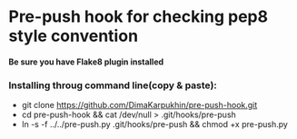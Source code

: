 # Pre-push hook for checking pep8 style convention
#### Be sure you have Flake8 plugin installed
### Installing throug command line(copy & paste):
 * git clone https://github.com/DimaKarpukhin/pre-push-hook.git
 * cd pre-push-hook && cat /dev/null > .git/hooks/pre-push
 * ln -s -f ../../pre-push.py .git/hooks/pre-push && chmod +x pre-push.py
